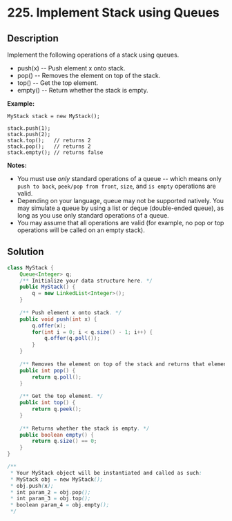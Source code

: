 # 225. Implement Stack using Queues

## Description

Implement the following operations of a stack using queues.

- push(x) -- Push element x onto stack.
- pop() -- Removes the element on top of the stack.
- top() -- Get the top element.
- empty() -- Return whether the stack is empty.

**Example:**

```
MyStack stack = new MyStack();

stack.push(1);
stack.push(2);  
stack.top();   // returns 2
stack.pop();   // returns 2
stack.empty(); // returns false
```

**Notes:**

- You must use *only* standard operations of a queue -- which means only `push to back`, `peek/pop from front`, `size`, and `is empty` operations are valid.
- Depending on your language, queue may not be supported natively. You may simulate a queue by using a list or deque (double-ended queue), as long as you use only standard operations of a queue.
- You may assume that all operations are valid (for example, no pop or top operations will be called on an empty stack).

## Solution

```java
class MyStack {
    Queue<Integer> q;
    /** Initialize your data structure here. */
    public MyStack() {
        q = new LinkedList<Integer>();
    }
    
    /** Push element x onto stack. */
    public void push(int x) {
        q.offer(x);
        for(int i = 0; i < q.size() - 1; i++) {
            q.offer(q.poll());
        }
    }
    
    /** Removes the element on top of the stack and returns that element. */
    public int pop() {
        return q.poll();
    }
    
    /** Get the top element. */
    public int top() {
        return q.peek();
    }
    
    /** Returns whether the stack is empty. */
    public boolean empty() {
        return q.size() == 0;
    }
}

/**
 * Your MyStack object will be instantiated and called as such:
 * MyStack obj = new MyStack();
 * obj.push(x);
 * int param_2 = obj.pop();
 * int param_3 = obj.top();
 * boolean param_4 = obj.empty();
 */
```


